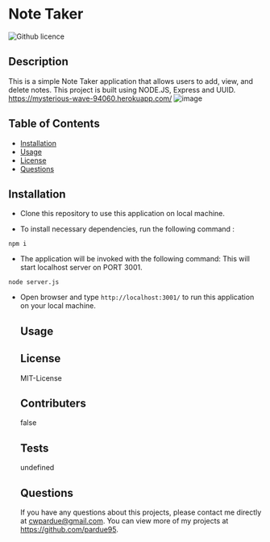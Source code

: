 # Note Taker
  ![Github licence](http://https://img.shields.io/badge/license-MIT-License-blue.svg)
  ## Description 
  This is a simple Note Taker application that allows users to add, view, and delete notes.  This project is built using NODE.JS, Express and UUID.
  https://mysterious-wave-94060.herokuapp.com/
  ![image](https://user-images.githubusercontent.com/85760640/145455704-42ffb604-a89c-4f2f-bb33-87fb1773c9a6.png)
  ## Table of Contents
  * [Installation](#installation)
  * [Usage](#usage)
  * [License](#license)
  * [Questions](#questions)
  
  ## Installation 
 * Clone this repository to use this application on local machine.

* To install necessary dependencies, run the following command :

```
npm i
```

* The application will be invoked with the following command: This will start localhost server on PORT 3001.

```
node server.js
```

* Open browser and type `http://localhost:3001/` to run this application on your local machine.
  ## Usage 


  ## License
  MIT-License
  ## Contributers
  false
  ## Tests
  undefined
  ## Questions
  If you have any questions about this projects, please contact me directly at cwpardue@gmail.com. You can view more of my projects at https://github.com/pardue95.
